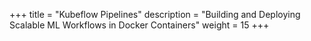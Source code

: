 +++
title = "Kubeflow Pipelines"
description = "Building and Deploying Scalable ML Workflows in Docker Containers"
weight = 15
+++
